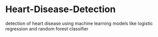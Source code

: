 # Heart-Disease-Detection
detection of heart disease using machine learning models like logistic regression and random forest classifier
